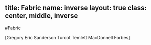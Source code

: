 title: Fabric
name: inverse
layout: true
class: center, middle, inverse
---

#Fabric

[Gregory Eric Sanderson Turcot Temlett MacDonnell Forbes]

